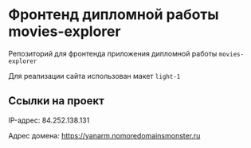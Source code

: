 # Фронтенд дипломной работы movies-explorer

Репозиторий для фронтенда приложения дипломной работы `movies-explorer`

Для реализации сайта использован макет `light-1`

## Ссылки на проект

IP-адрес: 84.252.138.131

Адрес домена: https://yanarm.nomoredomainsmonster.ru

